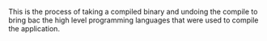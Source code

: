 This is the process of taking a compiled binary and undoing the compile to bring bac the high level programming languages that were used to compile the application.